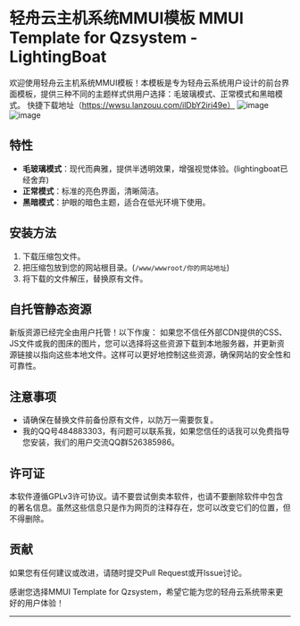 

# 轻舟云主机系统MMUI模板 MMUI Template for Qzsystem - LightingBoat

欢迎使用轻舟云主机系统MMUI模板！本模板是专为轻舟云系统用户设计的前台界面模板，提供三种不同的主题样式供用户选择：毛玻璃模式、正常模式和黑暗模式。
快捷下载地址（https://wwsu.lanzouu.com/ilDbY2iri49e）
![image](https://github.com/user-attachments/assets/3e23255e-91eb-4588-a421-04e76efc548a)
![image](https://github.com/user-attachments/assets/2b5847ce-40e6-43d8-9b5e-295fc15f647c)



## 特性

- **毛玻璃模式**：现代而典雅，提供半透明效果，增强视觉体验。(lightingboat已经舍弃)
- **正常模式**：标准的亮色界面，清晰简洁。
- **黑暗模式**：护眼的暗色主题，适合在低光环境下使用。

## 安装方法

1. 下载压缩包文件。
2. 把压缩包放到您的网站根目录。(`/www/wwwroot/你的网站地址`)
3. 将下载的文件解压，替换原有文件。

## 自托管静态资源

新版资源已经完全由用户托管！以下作废：
如果您不信任外部CDN提供的CSS、JS文件或我的图床的图片，您可以选择将这些资源下载到本地服务器，并更新资源链接以指向这些本地文件。这样可以更好地控制这些资源，确保网站的安全性和可靠性。

## 注意事项

- 请确保在替换文件前备份原有文件，以防万一需要恢复。
- 我的QQ号484883303，有问题可以联系我，如果您信任的话我可以免费指导您安装，我们的用户交流QQ群526385986。
## 许可证

本软件遵循GPLv3许可协议。请不要尝试倒卖本软件，也请不要删除软件中包含的著名信息。虽然这些信息只是作为网页的注释存在，您可以改变它们的位置，但不得删除。

## 贡献

如果您有任何建议或改进，请随时提交Pull Request或开Issue讨论。

感谢您选择MMUI Template for Qzsystem，希望它能为您的轻舟云系统带来更好的用户体验！

---

